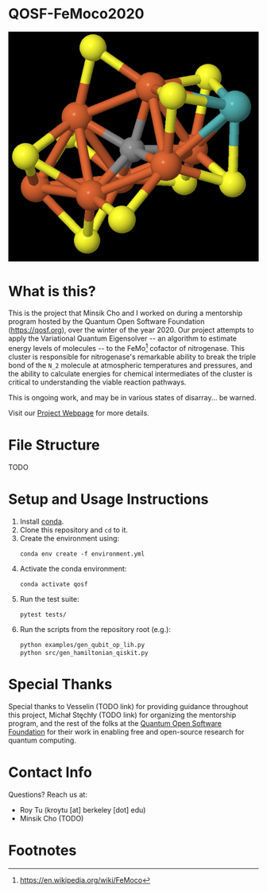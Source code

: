 # QOSF-FeMoco2020

![FeMoco residue from 3U7Q (labeled ICS)](images/ics.png "FeMoco residue from 3U7Q (labeled ICS)")

# What is this?

This is the project that Minsik Cho and I worked on during a mentorship program
hosted by the Quantum Open Software Foundation (<https://qosf.org>), over the
winter of the year 2020.  Our project attempts to apply the Variational Quantum
Eigensolver -- an algorithm to estimate energy levels of molecules -- to the
FeMo[^femoco] cofactor of nitrogenase.  This cluster is responsible for
nitrogenase's remarkable ability to break the triple bond of the `N_2` molecule
at atmospheric temperatures and pressures, and the ability to calculate energies
for chemical intermediates of the cluster is critical to understanding the
viable reaction pathways.

This is ongoing work, and may be in various states of disarray... be warned.

Visit our [Project Webpage](https://roytu.github.io/QOSF-FeMoco2020) for more
details.

# File Structure

TODO

# Setup and Usage Instructions

1. Install [conda](https://docs.conda.io/en/latest/).
2. Clone this repository and `cd` to it.
3. Create the environment using:
    ```
    conda env create -f environment.yml
    ```
4. Activate the conda environment:
    ```
    conda activate qosf
    ```
5. Run the test suite:
    ```
    pytest tests/
    ```
6. Run the scripts from the repository root (e.g.):
    ```
    python examples/gen_qubit_op_lih.py
    python src/gen_hamiltonian_qiskit.py
    ```

# Special Thanks

Special thanks to Vesselin (TODO link) for providing guidance throughout this
project, Michał Stęchły (TODO link) for organizing the mentorship program,
and the rest of the folks at the [Quantum Open Software Foundation](qosf.org)
for their work in enabling free and open-source research for quantum computing.

# Contact Info

Questions? Reach us at:

* Roy Tu (kroytu [at] berkeley [dot] edu)
* Minsik Cho (TODO)

# Footnotes

[^femoco]: <https://en.wikipedia.org/wiki/FeMoco>
